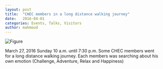 ```yaml
---
layout: post
title:  "CHEC members in a long distance walking journey"
date:   2016-04-01
categories: Events, Talks, Visitors
author: mahmoud
---
```



![Figure](https://farm2.staticflickr.com/1664/25995133911_b433ac63d4_c.jpg)

March 27, 2016
Sunday 10 a.m. until 7:30 p.m.
Some CHEC members went for a long distance walking journey. Each members was searching about his own emotion (Challenge, Adventure, Relax and Happiness) 




